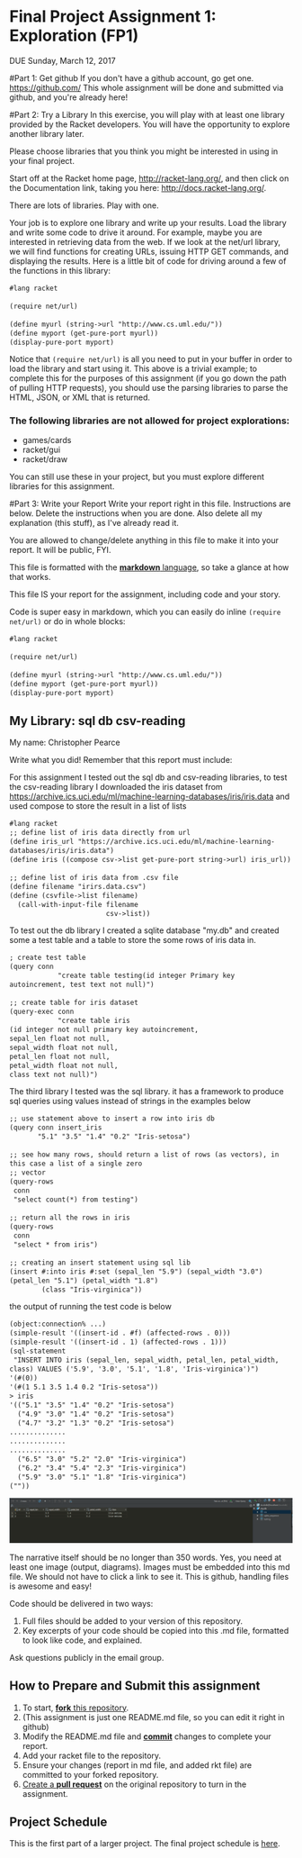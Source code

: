 # Final Project Assignment 1: Exploration (FP1)
DUE Sunday, March 12, 2017

#Part 1: Get github
If you don't have a github account, go get one. https://github.com/
This whole assignment will be done and submitted via github, and you're already here!
 
#Part 2: Try a Library
In this exercise, you will play with at least one library provided by the Racket developers. You will have the opportunity to explore another library later.

Please choose libraries that you think you might be interested in using in your final project.

Start off at the Racket home page, http://racket-lang.org/, and then click on the Documentation link, taking you here: http://docs.racket-lang.org/.
 
There are lots of libraries. Play with one.
 
Your job is to explore one library and write up your results. Load the library and write some code to drive it around.
For example, maybe you are interested in retrieving data from the web. If we look at the net/url library, we will find functions for creating URLs, issuing HTTP GET commands, and displaying the results. Here is a little bit of code for driving around a few of the functions in this library:
```racket
#lang racket

(require net/url)

(define myurl (string->url "http://www.cs.uml.edu/"))
(define myport (get-pure-port myurl))
(display-pure-port myport)
```
Notice that `(require net/url)` is all you need to put in your buffer in order to load the library and start using it.
This above is a trivial example; to complete this for the purposes of this assignment (if you go down the path of pulling HTTP requests), you should use the parsing libraries to parse the HTML, JSON, or XML that is returned.

### The following libraries are not allowed for project explorations:
* games/cards
* racket/gui
* racket/draw 

You can still use these in your project, but you must explore different libraries for this assignment.

#Part 3: Write your Report
Write your report right in this file. Instructions are below. Delete the instructions when you are done. Also delete all my explanation (this stuff), as I've already read it.

You are allowed to change/delete anything in this file to make it into your report. It will be public, FYI.

This file is formatted with the [**markdown** language][markdown], so take a glance at how that works.

This file IS your report for the assignment, including code and your story.

Code is super easy in markdown, which you can easily do inline `(require net/url)` or do in whole blocks:
```
#lang racket

(require net/url)

(define myurl (string->url "http://www.cs.uml.edu/"))
(define myport (get-pure-port myurl))
(display-pure-port myport)
```

## My Library: sql db csv-reading
My name: Christopher Pearce

Write what you did!
Remember that this report must include:

For this assignment I tested out the sql db and csv-reading libraries, to test the csv-reading library I downloaded
the iris dataset from https://archive.ics.uci.edu/ml/machine-learning-databases/iris/iris.data and used compose to
store the result in a list of lists

```
#lang racket 
;; define list of iris data directly from url
(define iris_url "https://archive.ics.uci.edu/ml/machine-learning-databases/iris/iris.data")
(define iris ((compose csv->list get-pure-port string->url) iris_url))

;; define list of iris data from .csv file
(define filename "irirs.data.csv")
(define (csvfile->list filename)
  (call-with-input-file filename
                        csv->list))
```

To test out the db library I created a sqlite database "my.db" and created some a test table and a table to store the some rows of iris data in.

```
; create test table 
(query conn
            "create table testing(id integer Primary key autoincrement, test text not null)")
 
;; create table for iris dataset 
(query-exec conn
            "create table iris
(id integer not null primary key autoincrement,
sepal_len float not null,
sepal_width float not null,
petal_len float not null,
petal_width float not null,
class text not null)")
```

The third library I tested was the sql library. it has a framework to produce sql queries using values instead of strings in the examples below
```
;; use statement above to insert a row into iris db
(query conn insert_iris
       "5.1" "3.5" "1.4" "0.2" "Iris-setosa")
       
;; see how many rows, should return a list of rows (as vectors), in this case a list of a single zero
;; vector
(query-rows
 conn
 "select count(*) from testing")

;; return all the rows in iris 
(query-rows
 conn
 "select * from iris")

;; creating an insert statement using sql lib
(insert #:into iris #:set (sepal_len "5.9") (sepal_width "3.0") (petal_len "5.1") (petal_width "1.8")
        (class "Iris-virginica"))
```
the output of running the test code is below 
```
(object:connection% ...)
(simple-result '((insert-id . #f) (affected-rows . 0)))
(simple-result '((insert-id . 1) (affected-rows . 1)))
(sql-statement
 "INSERT INTO iris (sepal_len, sepal_width, petal_len, petal_width, class) VALUES ('5.9', '3.0', '5.1', '1.8', 'Iris-virginica')")
'(#(0))
'(#(1 5.1 3.5 1.4 0.2 "Iris-setosa"))
> iris
'(("5.1" "3.5" "1.4" "0.2" "Iris-setosa")
  ("4.9" "3.0" "1.4" "0.2" "Iris-setosa")
  ("4.7" "3.2" "1.3" "0.2" "Iris-setosa")
..............
..............
..............
  ("6.5" "3.0" "5.2" "2.0" "Iris-virginica")
  ("6.2" "3.4" "5.4" "2.3" "Iris-virginica")
  ("5.9" "3.0" "5.1" "1.8" "Iris-virginica")
(""))
```

![DB after inserts](sample.png)


The narrative itself should be no longer than 350 words. Yes, you need at least one image (output, diagrams). Images must be embedded into this md file. We should not have to click a link to see it. This is github, handling files is awesome and easy!

Code should be delivered in two ways:

1. Full files should be added to your version of this repository.
1. Key excerpts of your code should be copied into this .md file, formatted to look like code, and explained.

Ask questions publicly in the email group.

## How to Prepare and Submit this assignment

1. To start, [**fork** this repository][forking]. 
  2. (This assignment is just one README.md file, so you can edit it right in github)
1. Modify the README.md file and [**commit**][ref-commit] changes to complete your report.
1. Add your racket file to the repository. 
1. Ensure your changes (report in md file, and added rkt file) are committed to your forked repository.
1. [Create a **pull request**][pull-request] on the original repository to turn in the assignment.

## Project Schedule
This is the first part of a larger project. The final project schedule is [here][schedule].

<!-- Links -->
[schedule]: https://github.com/oplS17projects/FP-Schedule
[markdown]: https://help.github.com/articles/markdown-basics/
[forking]: https://guides.github.com/activities/forking/
[ref-clone]: http://gitref.org/creating/#clone
[ref-commit]: http://gitref.org/basic/#commit
[ref-push]: http://gitref.org/remotes/#push
[pull-request]: https://help.github.com/articles/creating-a-pull-request

